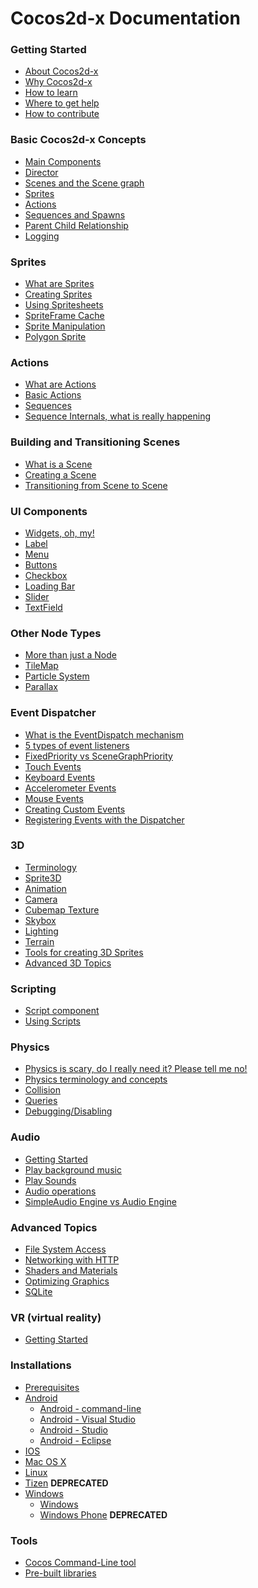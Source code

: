# Cocos2d-x Documentation

### Getting Started

* [About Cocos2d-x](index.md)
* [Why Cocos2d-x](about/index.md)
* [How to learn](about/learn.md)
* [Where to get help](about/help.md)
* [How to contribute](about/how.md)

### Basic Cocos2d-x Concepts
- [Main Components](basic_concepts/index.md)
- [Director](basic_concepts/director.md)
- [Scenes and the Scene graph](basic_concepts/scene.md)
- [Sprites](basic_concepts/sprites.md)
- [Actions](basic_concepts/actions.md)
- [Sequences and Spawns](basic_concepts/sequences.md)
- [Parent Child Relationship](basic_concepts/parent_child.md)
- [Logging](basic_concepts/logging.md)

### Sprites
- [What are Sprites](sprites/index.md)
- [Creating Sprites](sprites/creating.md)
- [Using Spritesheets](sprites/spritesheets.md)
- [SpriteFrame Cache](sprites/spriteframe_cache.md)
- [Sprite Manipulation](sprites/manipulation.md)
- [Polygon Sprite](sprites/polygon.md)

### Actions
- [What are Actions](actions/index.md)
- [Basic Actions](actions/basic.md)
- [Sequences](actions/sequences.md)
- [Sequence Internals, what is really happening](actions/sequence_internals.md)

### Building and Transitioning Scenes
- [What is a Scene](scenes/index.md)
- [Creating a Scene](scenes/creating.md)
- [Transitioning from Scene to Scene](scenes/transitioning.md)

### UI Components
- [Widgets, oh, my!](ui/index.md)
- [Label](ui/labels.md)
- [Menu](ui/menus.md)
- [Buttons](ui/buttons.md)
- [Checkbox](ui/checkboxes.md)
- [Loading Bar](ui/loading_bar.md)
- [Slider](ui/sliders.md)
- [TextField](ui/textfields.md)

### Other Node Types
- [More than just a Node](other_node_types/index.md)
- [TileMap](other_node_types/tilemap.md)
- [Particle System](other_node_types/particles.md)
- [Parallax](other_node_types/parallax.md)

### Event Dispatcher
- [What is the EventDispatch mechanism](programmers_guide/event_dispatch.md)
- [5 types of event listeners](programmers_guide/event_dispatch.md#types)
- [FixedPriority vs SceneGraphPriority](programmers_guide/event_dispatch.md#priority)
- [Touch Events](programmers_guide/event_dispatch.md#touch)
- [Keyboard Events](programmers_guide/event_dispatch.md#keyboard)
- [Accelerometer Events](programmers_guide/event_dispatch.md#accelerometer)
- [Mouse Events](programmers_guide/event_dispatch.md#mouse)
- [Creating Custom Events](programmers_guide/event_dispatch.md#custom)
- [Registering Events with the Dispatcher](programmers_guide/event_dispatch.md#registering)

### 3D
- [Terminology](programmers_guide/3d.md)
- [Sprite3D](programmers_guide/3d.md#sprite3d)
- [Animation](programmers_guide/3d.md#animations)
- [Camera](programmers_guide/3d.md#camera)
- [Cubemap Texture](programmers_guide/3d.md#cubemap)
- [Skybox](programmers_guide/3d.md#skybox)
- [Lighting](programmers_guide/3d.md#lighting)
- [Terrain](programmers_guide/3d.md#terrain)
- [Tools for creating 3D Sprites](programmers_guide/3d.md#tools)
- [Advanced 3D Topics](programmers_guide/3d.md#advanced)

### Scripting
- [Script component](programmers_guide/scripting.md)
- [Using Scripts]()

### Physics
- [Physics is scary, do I really need it? Please tell me no!](programmers_guide/physics.md)
- [Physics terminology and concepts]()
- [Collision]()
- [Queries]()
- [Debugging/Disabling]()

### Audio
- [Getting Started](programmers_guide/audio.md)
- [Play background music](programmers_guide/audio.md#music)
- [Play Sounds](programmers_guide/audio.md#sounds)
- [Audio operations](programmers_guide/audio.md#operations)
- [SimpleAudio Engine vs Audio Engine](programmers_guide/audio.md#versus)

### Advanced Topics
- [File System Access](programmers_guide/advanced_topics.md)
- [Networking with HTTP](programmers_guide/advanced_topics.md#networking)
- [Shaders and Materials](programmers_guide/advanced_topics.md#shaders)
- [Optimizing Graphics](programmers_guide/advanced_topics.md#optimizing)
- [SQLite](programmers_guide/advanced_topics.md#sqlite)

### VR (virtual reality)
- [Getting Started](programmers_guide/vr.md)

### Installations
* [Prerequisites](installation/A.md)
* [Android](installation/Android-terminal.md)
  * [Android - command-line](installation/Android-terminal.md)
  * [Android - Visual Studio](installation/Android-VisualStudio.md)
  * [Android - Studio](installation/Android-Studio.md)
  * [Android - Eclipse](installation/Android-Eclipse.md)
* [IOS](installation/iOS.md)
* [Mac OS X](installation/OSX.md)
* [Linux](installation/Linux.md)
* [Tizen](installation/Tizen.md) __**DEPRECATED**__
* [Windows](installation/Windows.md)
  * [Windows](installation/Windows.md)
  * [Windows Phone](installation/Windows-Phone.md) __**DEPRECATED**__

### Tools
- [Cocos Command-Line tool]()
- [Pre-built libraries]()
